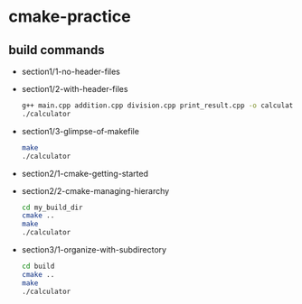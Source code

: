 # cmake-practice

## build commands

- section1/1-no-header-files
- section1/2-with-header-files

  ```bash
  g++ main.cpp addition.cpp division.cpp print_result.cpp -o calculator
  ./calculator
  ```

- section1/3-glimpse-of-makefile

  ```bash
  make
  ./calculator
  ```

- section2/1-cmake-getting-started
- section2/2-cmake-managing-hierarchy

  ```bash
  cd my_build_dir
  cmake ..
  make
  ./calculator
  ```

- section3/1-organize-with-subdirectory
  ```bash
  cd build
  cmake ..
  make
  ./calculator
  ```
